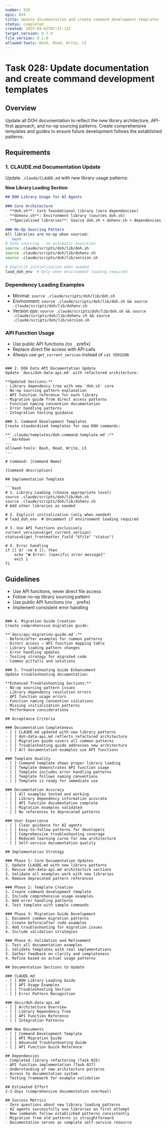 ```yaml
---
number: 028
epic: 024
title: Update documentation and create command development templates
status: completed
created: 2025-09-02T07:57:13Z
target_version: 0.7.0
file_version: 0.1.0
allowed-tools: Bash, Read, Write, LS
---
```


# Task 028: Update documentation and create command development templates

## Overview
Update all DOH documentation to reflect the new library architecture, API-first approach, and no-op sourcing patterns. Create comprehensive templates and guides to ensure future development follows the established patterns.

## Requirements

### 1. CLAUDE.md Documentation Update
Update `.claude/CLAUDE.md` with new library usage patterns:

**New Library Loading Section:**
```markdown
## DOH Library Usage for AI Agents

### Core Architecture
- **doh.sh**: Core foundational library (zero dependencies)
- **dohenv.sh**: Environment library (sources doh.sh)
- **Specialized libraries**: Source doh.sh + dohenv.sh + dependencies

### No-Op Sourcing Pattern
All libraries are no-op when sourced:
```bash
# Safe sourcing - no automatic execution
source .claude/scripts/doh/lib/doh.sh
source .claude/scripts/doh/lib/dohenv.sh
source .claude/scripts/doh/lib/version.sh

# Explicit initialization when needed
load_doh_env  # Only when environment loading required
```

### Dependency Loading Examples
- Minimal: `source .claude/scripts/doh/lib/doh.sh`
- Environment: `source .claude/scripts/doh/lib/doh.sh && source .claude/scripts/doh/lib/dohenv.sh`
- Version ops: `source .claude/scripts/doh/lib/doh.sh && source .claude/scripts/doh/lib/dohenv.sh && source .claude/scripts/doh/lib/version.sh`

### API Function Usage
- Use public API functions (no `_` prefix)
- Replace direct file access with API calls
- Always use `get_current_version` instead of `cat VERSION`
```

### 2. DOH Data API Documentation Update
Update `docs/doh-data-api.md` with refactored architecture:

**Updated Sections:**
- Library dependency tree with new `doh.sh` core
- No-op sourcing pattern explanation
- API function reference for each library
- Migration guide from direct access patterns
- Function naming convention documentation
- Error handling patterns
- Integration testing guidance

### 3. Command Development Templates
Create standardized templates for new DOH commands:

**`.claude/templates/doh-command-template.md`:**
```markdown
---
allowed-tools: Bash, Read, Write, LS
---

# Command: [Command Name]

[Command description]

## Implementation Template

```bash
# 1. Library Loading (choose appropriate level)
source .claude/scripts/doh/lib/doh.sh
source .claude/scripts/doh/lib/dohenv.sh
# Add other libraries as needed

# 2. Explicit initialization (only when needed)
# load_doh_env  # Uncomment if environment loading required

# 3. Use API functions exclusively
current_version=$(get_current_version)
status=$(get_frontmatter_field "$file" "status")

# 4. Error handling
if [[ $? -ne 0 ]]; then
    echo "❌ Error: [specific error message]"
    exit 1
fi
```

## Guidelines
- Use API functions, never direct file access
- Follow no-op library sourcing pattern
- Use public API functions (no `_` prefix)
- Implement consistent error handling
```

### 4. Migration Guide Creation
Create comprehensive migration guide:

**`docs/api-migration-guide.md`:**
- Before/after examples for common patterns
- Direct access → API function mapping table
- Library loading pattern changes
- Error handling updates
- Testing strategy for migrated code
- Common pitfalls and solutions

### 5. Troubleshooting Guide Enhancement
Update troubleshooting documentation:

**Enhanced Troubleshooting Sections:**
- No-op sourcing pattern issues
- Library dependency resolution errors
- API function usage errors  
- Function naming convention violations
- Missing initialization patterns
- Performance considerations

## Acceptance Criteria

### Documentation Completeness
- [ ] CLAUDE.md updated with new library patterns
- [ ] doh-data-api.md reflects refactored architecture
- [ ] Migration guide covers all common patterns
- [ ] Troubleshooting guide addresses new architecture
- [ ] All documentation examples use API functions

### Template Quality
- [ ] Command template shows proper library loading
- [ ] Template demonstrates API function usage
- [ ] Template includes error handling patterns
- [ ] Template follows naming conventions
- [ ] Template is ready for immediate use

### Documentation Accuracy
- [ ] All examples tested and working
- [ ] Library dependency information accurate
- [ ] API function documentation complete
- [ ] Migration examples validated
- [ ] No references to deprecated patterns

### User Experience
- [ ] Clear guidance for AI agents
- [ ] Easy-to-follow patterns for developers
- [ ] Comprehensive troubleshooting coverage
- [ ] Reduced learning curve for new architecture
- [ ] Self-service documentation quality

## Implementation Strategy

### Phase 1: Core Documentation Updates
1. Update CLAUDE.md with new library patterns
2. Revise doh-data-api.md architecture sections
3. Validate all examples work with new libraries
4. Remove deprecated pattern references

### Phase 2: Template Creation
1. Create command development template
2. Include comprehensive usage examples
3. Add error handling patterns
4. Test template with sample commands

### Phase 3: Migration Guide Development
1. Document common migration patterns
2. Create before/after code examples
3. Add troubleshooting for migration issues
4. Include validation strategies

### Phase 4: Validation and Refinement
1. Test all documentation examples
2. Validate templates with real implementations
3. Gather feedback on clarity and completeness
4. Refine based on actual usage patterns

## Documentation Sections to Update

### CLAUDE.md
- [ ] DOH Library Loading Guide
- [ ] API Usage Examples
- [ ] Troubleshooting Section
- [ ] Error Pattern Recognition

### docs/doh-data-api.md
- [ ] Architecture Overview
- [ ] Library Dependency Tree
- [ ] API Function Reference
- [ ] Integration Patterns

### New Documents
- [ ] Command Development Template
- [ ] API Migration Guide
- [ ] Advanced Troubleshooting Guide
- [ ] API Function Quick Reference

## Dependencies
- Completed library refactoring (Task 025)
- API function implementation (Task 027)
- Understanding of new architecture patterns
- Access to documentation system
- Testing framework for example validation

## Estimated Effort
2-3 days (comprehensive documentation overhaul)

## Success Metrics
- Zero questions about new library loading patterns
- AI agents successfully use libraries on first attempt
- New commands follow established patterns consistently
- Migration from old patterns is straightforward
- Documentation serves as complete self-service resource
